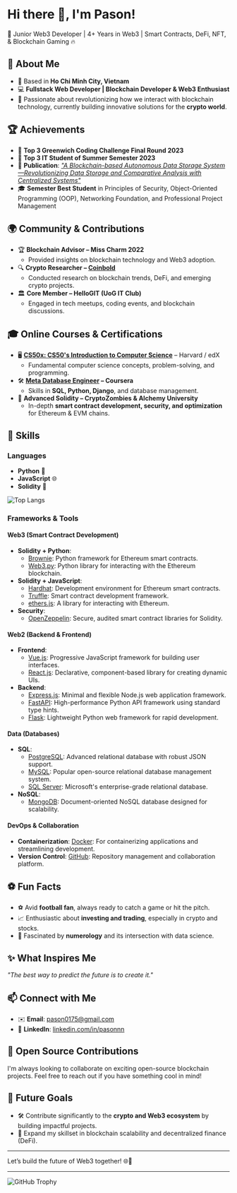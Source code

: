 # Hi there 👋, I'm Pason!
🔗 Junior Web3 Developer | 4+ Years in Web3 | Smart Contracts, DeFi, NFT, & Blockchain Gaming 🔥  

## 🚀 About Me
- 🏡 Based in **Ho Chi Minh City, Vietnam**
- 💻 **Fullstack Web Developer | Blockchain Developer & Web3 Enthusiast**  
- 🌟 Passionate about revolutionizing how we interact with blockchain technology, currently building innovative solutions for the **crypto world**.

## 🏆 Achievements
- 🥉 **Top 3 Greenwich Coding Challenge Final Round 2023**
- 🥉 **Top 3 IT Student of Summer Semester 2023**
- 📄 **Publication**: [*"A Blockchain-based Autonomous Data Storage System—Revolutionizing Data Storage and Comparative Analysis with Centralized Systems"*](https://www.ijcaonline.org/archives/volume185/number35/32917-2023923141/)
- 🎓 **Semester Best Student** in Principles of Security, Object-Oriented Programming (OOP), Networking Foundation, and Professional Project Management 

## 🌍 Community & Contributions  
- 🏆 **Blockchain Advisor – Miss Charm 2022**  
  - Provided insights on blockchain technology and Web3 adoption.  
- 🔍 **Crypto Researcher – [Coinbold](https://coinbold.io/)**  
  - Conducted research on blockchain trends, DeFi, and emerging crypto projects.  
- 🏛 **Core Member – HelloGIT (UoG IT Club)**  
  - Engaged in tech meetups, coding events, and blockchain discussions.  
## 🎓 Online Courses & Certifications  
- 🖥 **[CS50x: CS50's Introduction to Computer Science](https://courses.edx.org/certificates/2ab6c6dea6bd4829a66aba217f21023f)** – Harvard / edX  
  - Fundamental computer science concepts, problem-solving, and programming.  
- 🛠 **[Meta Database Engineer](https://www.coursera.org/account/accomplishments/specialization/certificate/WULD8WDTXLUJ) – Coursera**  
  - Skills in **SQL, Python, Django**, and database management.  
- 🔗 **Advanced Solidity – CryptoZombies & Alchemy University**  
  - In-depth **smart contract development, security, and optimization** for Ethereum & EVM chains.  

## 🔧 Skills
### Languages
- **Python** 🐍  
- **JavaScript** 🌐  
- **Solidity** 🔗

![Top Langs](https://github-readme-stats.vercel.app/api/top-langs/?username=Pasonnn&layout=compact)

### Frameworks & Tools

#### **Web3 (Smart Contract Development)**
- **Solidity + Python**:  
  - [Brownie](https://eth-brownie.readthedocs.io/en/stable/): Python framework for Ethereum smart contracts.  
  - [Web3.py](https://web3py.readthedocs.io/en/stable/): Python library for interacting with the Ethereum blockchain.
- **Solidity + JavaScript**:  
  - [Hardhat](https://hardhat.org/): Development environment for Ethereum smart contracts.  
  - [Truffle](https://trufflesuite.com/): Smart contract development framework.  
  - [ethers.js](https://docs.ethers.io/v5/): A library for interacting with Ethereum.
- **Security**:  
  - [OpenZeppelin](https://openzeppelin.com/contracts/): Secure, audited smart contract libraries for Solidity.

#### **Web2 (Backend & Frontend)**
- **Frontend**:
  - [Vue.js](https://vuejs.org/): Progressive JavaScript framework for building user interfaces.
  - [React.js](https://reactjs.org/): Declarative, component-based library for creating dynamic UIs.
- **Backend**:
  - [Express.js](https://expressjs.com/): Minimal and flexible Node.js web application framework.
  - [FastAPI](https://fastapi.tiangolo.com/): High-performance Python API framework using standard type hints.
  - [Flask](https://flask.palletsprojects.com/): Lightweight Python web framework for rapid development.

#### **Data (Databases)**
- **SQL**:
  - [PostgreSQL](https://www.postgresql.org/): Advanced relational database with robust JSON support.
  - [MySQL](https://www.mysql.com/): Popular open-source relational database management system.
  - [SQL Server](https://www.microsoft.com/en-us/sql-server): Microsoft's enterprise-grade relational database.
- **NoSQL**:
  - [MongoDB](https://www.mongodb.com/): Document-oriented NoSQL database designed for scalability.

#### **DevOps & Collaboration**
- **Containerization**: [Docker](https://www.docker.com/): For containerizing applications and streamlining development.  
- **Version Control**: [GitHub](https://github.com/): Repository management and collaboration platform.

## ⚽ Fun Facts
- ⚽ Avid **football fan**, always ready to catch a game or hit the pitch.  
- 📈 Enthusiastic about **investing and trading**, especially in crypto and stocks.  
- 🧮 Fascinated by **numerology** and its intersection with data science.  

## ✨ What Inspires Me
*"The best way to predict the future is to create it."*  

## 📫 Connect with Me
- ✉️ **Email**: [pason0175@gmail.com](mailto:pason0175@gmail.com)  
- 💼 **LinkedIn**: [linkedin.com/in/pasonnn](https://www.linkedin.com/in/pasonnn/)  

## 🌟 Open Source Contributions
I'm always looking to collaborate on exciting open-source blockchain projects. Feel free to reach out if you have something cool in mind!

## 🎯 Future Goals
- 🛠️ Contribute significantly to the **crypto and Web3 ecosystem** by building impactful projects.  
- 🚀 Expand my skillset in blockchain scalability and decentralized finance (DeFi).  

---

Let’s build the future of Web3 together! 🌐🚀

---

![GitHub Trophy](https://github-profile-trophy.vercel.app/?username=Pasonnn)
